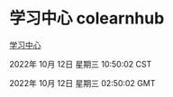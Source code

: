 # 学习中心 colearnhub
[学习中心](http://27.19.33.125:56308/colearnhub/)

2022年 10月 12日 星期三 10:50:02 CST

2022年 10月 12日 星期三 02:50:02 GMT
